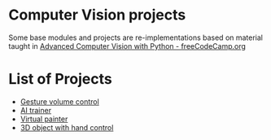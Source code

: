 # Computer Vision projects

Some base modules and projects are re-implementations based on material taught in [Advanced Computer Vision with Python - freeCodeCamp.org](https://www.youtube.com/watch?v=01sAkU_NvOY&t=2s)

# List of Projects
- [Gesture volume control](https://github.com/tianlinxu312/cv_projects/blob/master/gesture_volume_control.py)
- [AI trainer](https://github.com/tianlinxu312/cv_projects/blob/master/ai_trainer.py)
- [Virtual painter](https://github.com/tianlinxu312/cv_projects/blob/master/virtual_painter.py)
- [3D object with hand control](https://github.com/tianlinxu312/cv_projects/blob/master/3d_handcontrol.py)
